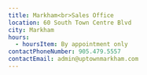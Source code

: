 ```yaml
---
title: Markham<br>Sales Office
location: 60 South Town Centre Blvd
city: Markham
hours:
  - hoursItem: By appointment only
contactPhoneNumber: 905.479.5557
contactEmail: admin@uptownmarkham.com
---
```

